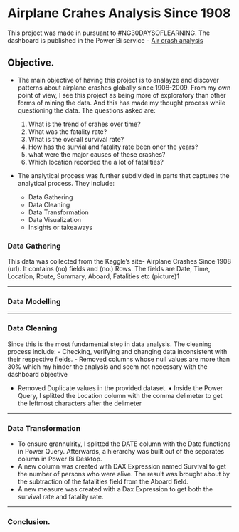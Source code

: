 # Airplane Crahes Analysis Since 1908
This project was made in pursuant to #NG30DAYSOFLEARNING.
The dashboard is published in the Power Bi service - [Air crash analysis](https://app.powerbi.com/groups/me/reports/099521ef-708e-4ff1-8183-a362b490dec6/ReportSection)


## Objective.
-   The main objective of having this project is to analayze and discover patterns about airplane crashes globally since 1908-2009. From my own point of view, I see this project as being more of exploratory than other forms of mining the data. And this has made my thought process while questioning the data. The questions asked are:
    1. What is the trend of crahes over time?
    2. What was the fatality rate?
    3. What is the overall survival rate?
    4. How has the survial and fatality rate been oner the years?
    5. what were the major causes of these crashes?
    6. Which location recorded the a lot of fatalities?

-   The  analytical process was further subdivided in parts that captures the analytical process. They include:
    -	Data Gathering
    -	Data Cleaning
    -	Data Transformation
    -	Data Visualization
    -	Insights or takeaways

### Data Gathering
This data was collected from the Kaggle’s site- Airplane Crashes Since 1908 (url). It contains (no) fields and (no.) Rows. The fields are Date, Time, Location, Route, Summary, Aboard, Fatalities etc (picture)1
************

### Data Modelling
**************

### Data Cleaning
Since this is the most fundamental step in data analysis. The cleaning process include:
    - Checking, verifying and changing data inconsistent with their respective fields.
    - Removed columns whose null values are more than 30% which my hinder the analysis and seem not necessary with the dashboard objective
- Removed Duplicate values in the provided dataset.
• Inside the Power Query, I splitted the Location column with the comma delimeter to get the leftmost characters after the delimeter

***************

### Data Transformation
-	To ensure grannulrity, I splitted the DATE column with the Date functions in Power Query. Afterwards, a hierarchy was built out of the separates column in Power Bi Desktop.
-	A new column was created with DAX Expression named Survival to get the number of persons who were alive. The result was brought about by the subtraction of the fatalities field from the Aboard field.
-	A new measure was created with a Dax Expression to get both the survival rate and fatality rate.

******************

### Conclusion.